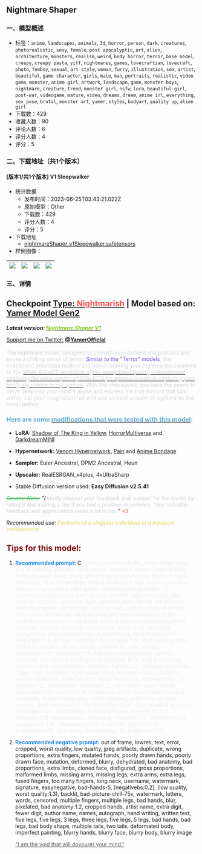 ## Nightmare Shaper
### 一、模型概述

- 标签：`anime`, `landscapes`, `animals`, `3d`, `horror`, `person`, `dark`, `creatures`, `photorealistic`, `sexy`, `female`, `post apocalyptic`, `art`, `alien`, `architecture`, `monsters`, `realism`, `weird`, `body horror`, `terror`, `base model`, `creepy`, `creepy pasta`, `yiff`, `nightmares`, `games`, `lovecraftian`, `lovecraft`, `photo`, `femboy`, `sexual`, `art style`, `woman`, `furry`, `illustration`, `sex`, `artist`, `beautiful`, `game character`, `girls`, `male`, `man`, `portraits`, `realistic`, `video game`, `monster`, `anime girl`, `artwork`, `landscape`, `game`, `monster boys`, `nightmare`, `creature`, `trend`, `monster girl`, `nsfw`, `lora`, `beautiful girl`, `post-war`, `videogame`, `mature`, `video`, `dreams`, `dream`, `anime irl`, `everything`, `sex pose`, `brutal`, `monster art`, `yamer`, `styles`, `bodyart`, `quality up`, `alien girl`
- 下载数：429
- 收藏人数：90
- 评论人数：6
- 评分人数：4
- 评分：5

### 二、下载地址（共1个版本）

#### [版本1/共1个版本] V1  Sleepwalker

- 统计数据
  - 发布时间：2023-06-25T03:43:21.022Z
  - 原始模型：Other
  - 下载数：429
  - 评分人数：4
  - 评分：5
- 下载地址
  - [nightmareShaper_v1Sleepwalker.safetensors](https://civitai.com/api/download/models/99427)
- 样例图像：

| <img src="https://image.civitai.com/xG1nkqKTMzGDvpLrqFT7WA/08cb709a-207e-4725-83a0-cd1684c1de81/width=450/1212724.jpeg" /> | <img src="https://image.civitai.com/xG1nkqKTMzGDvpLrqFT7WA/1fd8f714-4631-4243-9bc6-90e4e600f7b7/width=450/1207489.jpeg" /> | <img src="https://image.civitai.com/xG1nkqKTMzGDvpLrqFT7WA/bd1a645f-b4cd-4b83-a17d-1ae5bb98b82b/width=450/1207428.jpeg" /> | <img src="https://image.civitai.com/xG1nkqKTMzGDvpLrqFT7WA/657e46a7-a814-4380-baa6-b9f6884a507b/width=450/1213354.jpeg" /> |
| ---- | ---- | ---- | ---- |


### 三、详情
<h2 id="checkpoint-type-terror-or-model-based-on-yamer-model-gen2">Checkpoint <u>Type: <span style="color:#fa5252">Nightmarish</span></u> | Model based on: <strong><u>Yamer Model Gen2</u></strong></h2><p></p><p><strong><em>Latest version: </em></strong><a target="_blank" rel="ugc" href="https://civitai.com/models/72573/terror-yamer-v2"><strong><em><span style="color:#82c91e">Nightmare Shaper V1</span></em></strong></a></p><p><u>Support me on Twitter:</u><span style="color:rgb(193, 194, 197)"> </span><a target="_blank" rel="ugc" href="https://twitter.com/YamerOfficial"><strong>@YamerOfficial</strong></a><em><br /></em><br /><span style="color:rgb(209, 213, 219)">The nightmare model, designed to unleash your darkest imaginations and evoke a chilling sense of terror. </span><span style="color:#7950f2">Similar to the "Terror" models</span><span style="color:rgb(209, 213, 219)">, this checkpoint prioritizes realism and horror to bring your nightmarish creations to life. </span><em><u><span style="color:rgb(209, 213, 219)">While 512x512 resolution offers exceptional quality, I recommend exploring the eerie depths of 576x1024 for optimal results in capturing your terrifying visions in my opinion</span></u></em><span style="color:rgb(209, 213, 219)">. With this checkpoint, you have the power to delve deep into your mind's abyss and express the true horrors that lurk within. Let your imagination run wild and unleash a realm of nightmares like never before.</span></p><p></p><h3 id="heading-286"><strong><span style="color:#5cabd6">Here are some </span><u><span style="color:#5cabd6">modifications that were tested with this model</span></u><span style="color:#5cabd6">:</span></strong></h3><ul><li><p><strong>LoRA: </strong><a rel="ugc" href="https://civitai.com/models/92688">Shadow of The King in Yellow</a>, <a rel="ugc" href="https://civitai.com/models/76956/yamer-and-paseers-horrormultiverseyamerhorror">HorrorMultiverse</a> and <a rel="ugc" href="https://civitai.com/models/8031/rfktrs-darkdreammini-v10">DarkdreamMINI</a></p><p></p></li><li><p><strong>Hypernetwork:</strong> <a target="_blank" rel="ugc" href="https://civitai.com/models/3851?modelVersionId=4278">Venom Hypernetwork</a>, <a target="_blank" rel="ugc" href="https://civitai.com/models/8442/pain">Pain</a> and <a target="_blank" rel="ugc" href="https://civitai.com/models/4152/anime-bondage">Anime Bondage</a></p><p></p></li><li><p><strong>Sampler:</strong> Euler Ancestral, DPM2 Ancestral, Heun</p><p></p></li><li><p><strong>Upscaler:</strong> RealESRGAN_x4plus, 4xUltraSharp</p><p></p></li><li><p>Stable Diffusion version used: <strong>Easy Diffusion v2.5.41</strong></p><p></p></li></ul><p><em><s><span style="color:#1ff243">Creator Note:</span></s> "I </em><span style="color:rgb(209, 213, 219)">kindly request your feedback and support for the model by rating it and leaving a like if you had a positive experience. Your valuable feedback and appreciation mean a lot to me.</span><em>" <span style="color:rgb(250, 82, 82)">&lt;3</span></em></p><p></p><p><em>Recommended use: </em><strong><em><span style="color:#e8e292">Portraits of a singular individual in a mystical environment.</span></em></strong></p><p></p><h2 id="tips-for-this-model"><span style="color:#800b0b">Tips for this model:</span></h2><ol><li><p><strong><span style="color:rgb(34, 139, 230)">Recommended prompt:</span></strong> C<span style="color:rgb(238, 238, 238)">thulhu, lovecraft cthulhu, lovecraftian style, cult of cthulhu, gradient color, jungle, antichrist cross, Cross of Saint Peter, dynamic pose, sharp glowing eyes, green eyes, flams on eyes, flame eye, neon green eyes, (digital illustration, Duy Huynh ), Jackson Pollock (masterpiece, best quality, beautiful and aesthetic:1.2), cinematic, masterpiece, best quality, detailed, highest quality, ultra detailed, highres, cinematic light, splendid and colorful, out of focus, RAW photograph, art portrait, high contrast, colorful, highest details, neon color, red bloody veins growing and intertwining out of the darkness, oozing thick red blood, veins growing and pumping blood, vascular networks growing, connecting, explanding, red veins everywhere, zdzislaw beksinski, a mind flayer, (Muted colors:1.1), (Repetition:1.1), (Cross-hatching:1.1), (Infrared:1.2), Rust, Sphere, ultra detailed, intricate, oil on canvas, ((dry brush, ultra sharp)), (surrealism:1.1), (disturbing:1.1), beksinski style painting, sparks, lensflare, rim lighting, backlighting, Bracelet, RTX, Post Processing, satanic cross, (masterpiece, detailed, highres:1.2), zdzislaw beksinski, Giger style, beksinski style, satan cross, inverted cross, satanism, satanic symboles, satan himself, (body horror:1.4), (biomachine:1.3), (bloody:1.2), living being, (colorful:1.2), Hans Giger, many hands, (zentangle:1.2), (colorful:1.3),(masterpiece:1.2), best quality, original, extremely detailed wallpaper, highly detailed, extremely detailed, electric, (high contrast:1.1), (Reflected light:1.2), ultra detailed, dry brush, (surrealism:1.1), (disturbing:1.1), (cottagecore), (geometric:1.2), (futurism:1.2), impressionist, (detailed), (majestic:1.2), (breathtaking), (suggestive:1.3), (depressing:1.3), (cute:1.4), (enticing:1.4), (irresistible:1.4), disturbing, (fascinating:1.2), (magnetic:1.2)</span></p><p></p></li><li><p><strong><span style="color:rgb(34, 139, 230)">Recommended negative prompt:</span></strong> out of frame, lowres, text, error, cropped, worst quality, low quality, jpeg artifacts, duplicate, wrong proportions, extra fingers, mutated hands, poorly drawn hands, poorly drawn face, mutation, deformed, blurry, dehydrated, bad anatomy, bad proportions, extra limbs, cloned face, disfigured, gross proportions, malformed limbs, missing arms, missing legs, extra arms, extra legs, fused fingers, too many fingers, long neck, username, watermark, signature, easynegative, bad-hands-5, [negativebs:0.2], (low quality, worst quality:1.3), backlit, bad-picture-chill-75v, watermark, letters, words, censored, multiple fingers, multiple legs, bad hands, blur, pixelated, bad anatomy:1.2, cropped hands, artist name, extra digit, fewer digit, author name, names, autograph, hand writing, written text, five legs, five legs, 3 legs, three legs, five legs, 5 legs, bad hands, bad legs, bad body shape, multiple tails, two tails, deformated body, imperfect painting, blurry hands, blurry face, blurry body, blurry image</p><p></p><p></p><p><a target="_blank" rel="ugc" href="https://www.youtube.com/watch?v=HcmxdkE4Bjo&amp;ab_channel=Yamer"><span style="color:#555e57">"I am the void that will dovourer your mind."</span></a></p></li></ol>